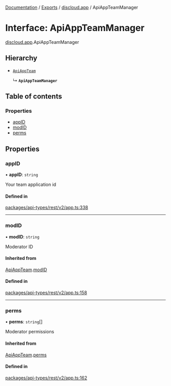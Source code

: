 [Documentation](../README.md) / [Exports](../modules.md) / [discloud.app](../modules/discloud_app.md) / ApiAppTeamManager

# Interface: ApiAppTeamManager

[discloud.app](../modules/discloud_app.md).ApiAppTeamManager

## Hierarchy

- [`ApiAppTeam`](discloud_app.ApiAppTeam.md)

  ↳ **`ApiAppTeamManager`**

## Table of contents

### Properties

- [appID](discloud_app.ApiAppTeamManager.md#appid)
- [modID](discloud_app.ApiAppTeamManager.md#modid)
- [perms](discloud_app.ApiAppTeamManager.md#perms)

## Properties

### appID

• **appID**: `string`

Your team application id

#### Defined in

[packages/api-types/rest/v2/app.ts:338](https://github.com/discloud/discloud.app/blob/ee3bbd2/packages/api-types/rest/v2/app.ts#L338)

___

### modID

• **modID**: `string`

Moderator ID

#### Inherited from

[ApiAppTeam](discloud_app.ApiAppTeam.md).[modID](discloud_app.ApiAppTeam.md#modid)

#### Defined in

[packages/api-types/rest/v2/app.ts:158](https://github.com/discloud/discloud.app/blob/ee3bbd2/packages/api-types/rest/v2/app.ts#L158)

___

### perms

• **perms**: `string`[]

Moderator permissions

#### Inherited from

[ApiAppTeam](discloud_app.ApiAppTeam.md).[perms](discloud_app.ApiAppTeam.md#perms)

#### Defined in

[packages/api-types/rest/v2/app.ts:162](https://github.com/discloud/discloud.app/blob/ee3bbd2/packages/api-types/rest/v2/app.ts#L162)

